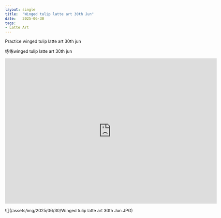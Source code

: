 ```yaml
---
layout: single
title:  "Winged tulip latte art 30th Jun"
date:   2025-06-30
tags:
- Latte Art
---
```


Practice winged tulip latte art 30th jun

练练winged tulip latte art 30th jun

<div class="embed-container">
  <iframe
      src="https://www.youtube.com/embed/p8bqg7HX2r8"
      width="700"
      height="480"
      frameborder="0"
      allowfullscreen="true">
  </iframe>
</div>

![](/assets/img/2025/06/30/Winged tulip latte art 30th Jun.JPG)
